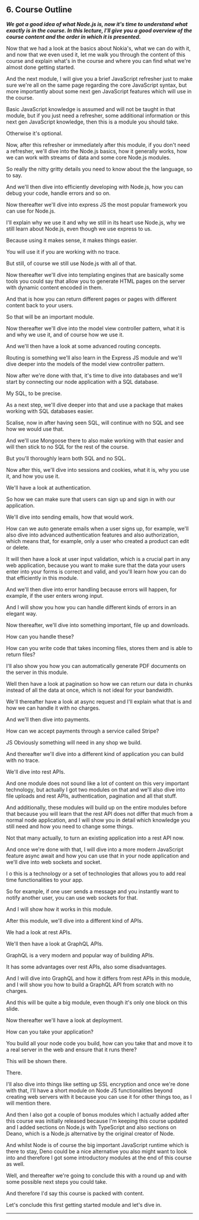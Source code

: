 ## 6. Course Outline

<strong><em><p>We got a good idea of what Node.js is, now it's time to understand what exactly is in the course. In this lecture, I'll give you a good overview of the course content and the order in which it is presented.</p></em></strong>

Now that we had a look at the basics about Nokia's, what we can do with it, and
now that we even used it, let me walk you through the content of this course and
explain what's in the course and where you can find what we're almost done
getting started. 

And the next module, I will give you a brief JavaScript refresher just to make
sure we're all on the same page regarding the core JavaScript syntax, but more
importantly about some next gen JavaScript features which will use in the
course. 

Basic JavaScript knowledge is assumed and will not be taught in that module, but
if you just need a refresher, some additional information or this next gen
JavaScript knowledge, then this is a module you should take. 

Otherwise it's optional. 

Now, after this refresher or immediately after this module, if you don't need a
refresher, we'll dive into the Node.js basics, how it generally works, how we
can work with streams of data and some core Node.js modules. 

So really the nitty gritty details you need to know about the the language, so
to say. 

And we'll then dive into efficiently developing with Node.js, how you can debug
your code, handle errors and so on. 

Now thereafter we'll dive into express JS the most popular framework you can use
for Node.js. 

I'll explain why we use it and why we still in its heart use Node.js, why we
still learn about Node.js, even though we use express to us. 

Because using it makes sense, it makes things easier. 

You will use it if you are working with no trace. 

But still, of course we still use Node.js with all of that. 

Now thereafter we'll dive into templating engines that are basically some tools
you could say that allow you to generate HTML pages on the server with dynamic
content encoded in them. 

And that is how you can return different pages or pages with different content
back to your users. 

So that will be an important module. 

Now thereafter we'll dive into the model view controller pattern, what it is and
why we use it, and of course how we use it. 

And we'll then have a look at some advanced routing concepts. 

Routing is something we'll also learn in the Express JS module and we'll dive
deeper into the models of the model view controller pattern. 

Now after we're done with that, it's time to dive into databases and we'll start
by connecting our node application with a SQL database. 

My SQL, to be precise. 

As a next step, we'll dive deeper into that and use a package that makes working
with SQL databases easier. 

Scalise, now in after having seen SQL, will continue with no SQL and see how we
would use that. 

And we'll use Mongoose there to also make working with that easier and will then
stick to no SQL for the rest of the course. 

But you'll thoroughly learn both SQL and no SQL. 

Now after this, we'll dive into sessions and cookies, what it is, why you use
it, and how you use it. 

We'll have a look at authentication. 

So how we can make sure that users can sign up and sign in with our application.


We'll dive into sending emails, how that would work. 

How can we auto generate emails when a user signs up, for example, we'll also
dive into advanced authentication features and also authorization, which means
that, for example, only a user who created a product can edit or delete. 

It will then have a look at user input validation, which is a crucial part in
any web application, because you want to make sure that the data your users
enter into your forms is correct and valid, and you'll learn how you can do that
efficiently in this module. 

And we'll then dive into error handling because errors will happen, for example,
if the user enters wrong input. 

And I will show you how you can handle different kinds of errors in an elegant
way. 

Now thereafter, we'll dive into something important, file up and downloads. 

How can you handle these? 

How can you write code that takes incoming files, stores them and is able to
return files? 

I'll also show you how you can automatically generate PDF documents on the
server in this module. 

Well then have a look at pagination so how we can return our data in chunks
instead of all the data at once, which is not ideal for your bandwidth. 

We'll thereafter have a look at async request and I'll explain what that is and
how we can handle it with no charges. 

And we'll then dive into payments. 

How can we accept payments through a service called Stripe? 

JS Obviously something will need in any shop we build. 

And thereafter we'll dive into a different kind of application you can build
with no trace. 

We'll dive into rest APIs. 

And one module does not sound like a lot of content on this very important
technology, but actually I got two modules on that and we'll also dive into file
uploads and rest APIs, authentication, pagination and all that stuff. 

And additionally, these modules will build up on the entire modules before that
because you will learn that the rest API does not differ that much from a normal
node application, and I will show you in detail which knowledge you still need
and how you need to change some things. 

Not that many actually, to turn an existing application into a rest API now. 

And once we're done with that, I will dive into a more modern JavaScript feature
async await and how you can use that in your node application and we'll dive
into web sockets and socket. 

I o this is a technology or a set of technologies that allows you to add real
time functionalities to your app. 

So for example, if one user sends a message and you instantly want to notify
another user, you can use web sockets for that. 

And I will show how it works in this module. 

After this module, we'll dive into a different kind of APIs. 

We had a look at rest APIs. 

We'll then have a look at GraphQL APIs. 

GraphQL is a very modern and popular way of building APIs. 

It has some advantages over rest APIs, also some disadvantages. 

And I will dive into GraphQL and how it differs from rest APIs in this module,
and I will show you how to build a GraphQL API from scratch with no charges. 

And this will be quite a big module, even though it's only one block on this
slide. 

Now thereafter we'll have a look at deployment. 

How can you take your application? 

You build all your node code you build, how can you take that and move it to a
real server in the web and ensure that it runs there? 

This will be shown there. 

There. 

I'll also dive into things like setting up SSL encryption and once we're done
with that, I'll have a short module on Node JS functionalities beyond creating
web servers with it because you can use it for other things too, as I will
mention there. 

And then I also got a couple of bonus modules which I actually added after this
course was initially released because I'm keeping this course updated and I
added sections on Node.js with TypeScript and also sections on Deano, which is a
Node.js alternative by the original creator of Node. 

And whilst Node is of course the big important JavaScript runtime which is there
to stay, Deno could be a nice alternative you also might want to look into and
therefore I got some introductory modules at the end of this course as well. 

Well, and thereafter we're going to conclude this with a round up and with some
possible next steps you could take. 

And therefore I'd say this course is packed with content. 

Let's conclude this first getting started module and let's dive in. 

---